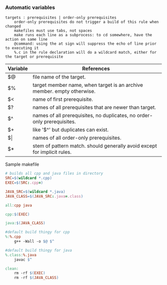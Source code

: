### Automatic variables
```
targets : prerequisites | order-only prerequisites
    order-only prerequisites do not trigger a build of this rule when changed
    makefiles must use tabs, not spaces
    make runs each line as a subprocess: to cd somewhere, have the action on same line
    @command: using the at sign will suppress the echo of line prior to executing it
    %.c in the rule declaration will do a wildcard match, either for the target or prerequisite
```

Variable | References
---|---
$@  |  file name of the target.
$%  |  target member name, when target is an archive member. empty otherwise.
$<  |  name of first prerequisite.
$?  |  names of all prerequisites that are newer than target.
$^  |  names of all prerequisites, no duplicates, no order-only prerequisites.
$+  |  like '$^' but duplicates can exist.
$\|  |  names of all order-only prerequisites.
$*  |  stem of pattern match. should generally avoid except for implicit rules.

Sample makefile
```makefile
# builds all cpp and java files in directory
SRC=$(wildcard *.cpp)
EXEC=$(SRC:.cpp=)

JAVA_SRC=$(wildcard *.java)
JAVA_CLASS=$(JAVA_SRC:.java=.class)

all:cpp java

cpp:$(EXEC)

java:$(JAVA_CLASS)

#default build thingy for cpp
%:%.cpp
	g++ -Wall -o $@ $^

#default build thingy for java
%.class:%.java
	javac $^

clean:
	rm -rf $(EXEC)
	rm -rf $(JAVA_CLASS)
```
